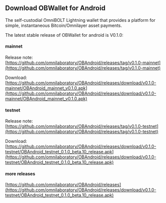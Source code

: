 ## Download OBWallet for Android

The self-custodial OmniBOLT Lightning wallet that provides a platform for simple, instantaneous Bitcoin/Omnilayer asset payments. 

The latest stable release of OBWallet for android is V0.1.0:

#### mainnet

Release note: [https://github.com/omnilaboratory/OBAndroid/releases/tag/v0.1.0-mainnet](https://github.com/omnilaboratory/OBAndroid/releases/tag/v0.1.0-mainnet)

Download: [https://github.com/omnilaboratory/OBAndroid/releases/download/v0.1.0-mainnet/OBAndroid_mainnet_v0.1.0.apk](https://github.com/omnilaboratory/OBAndroid/releases/download/v0.1.0-mainnet/OBAndroid_mainnet_v0.1.0.apk)

#### testnet

Release note: [https://github.com/omnilaboratory/OBAndroid/releases/tag/v0.1.0-testnet](https://github.com/omnilaboratory/OBAndroid/releases/tag/v0.1.0-testnet)

Download: [https://github.com/omnilaboratory/OBAndroid/releases/download/v0.1.0-testnet/OBAndroid_testnet_0.1.0_beta.10_release.apk](https://github.com/omnilaboratory/OBAndroid/releases/download/v0.1.0-testnet/OBAndroid_testnet_0.1.0_beta.10_release.apk)

#### more releases

[https://github.com/omnilaboratory/OBAndroid/releases](https://github.com/omnilaboratory/OBAndroid/releases/download/v0.1.0-testnet/OBAndroid_testnet_0.1.0_beta.10_release.apk)
